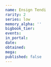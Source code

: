 ```yaml
---
name: Ensign Tendi
rarity: 2
series: low
memory_alpha: ''
bigbook_tier:
events:
in_portal:
date:
obtained:
mega:
published: false
---
```

